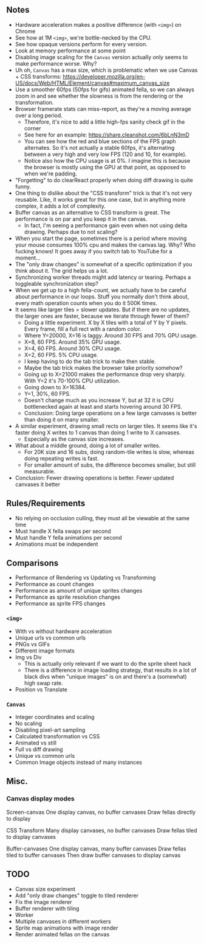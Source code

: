 ## Notes

* Hardware acceleration makes a positive difference (with `<img>`) on Chrome
* See how at 1M `<img>`, we're bottle-necked by the CPU.
* See how opaque versions perform for every version.
* Look at memory performance at some point
* Disabling image scaling for the `Canvas` version actually only seems to make performance worse. Why?
* Uh oh, `Canvas` has a max size, which is problematic when we use Canvas + CSS transforms: https://developer.mozilla.org/en-US/docs/Web/HTML/Element/canvas#maximum_canvas_size
* Use a smoother 60fps (50fps for gifs) animated fella, so we can always zoom in and see whether the slowness is from the rendering or the transformation.
* Browser framerate stats can miss-report, as they're a moving average over a long period.
  * Therefore, it's nice to add a little high-fps sanity check gif in the corner
  * See here for an example: https://share.cleanshot.com/6bLnN3mD
  * You can see how the red and blue sections of the FPS graph alternates. So it's not actually a stable 60fps, it's alternating between a very high and very low FPS (120 and 10, for example).
  * Notice also how the CPU usage is at 0%. I imagine this is because the browser is mostly using the GPU at that point, as opposed to when we're padding.
* "Forgetting" to do clearReact properly when doing diff drawing is quite funny.
* One thing to dislike about the "CSS transform" trick is that it's not very reusable. Like, it works great for this one case, but in anything more complex, it adds a lot of complexity.
* Buffer canvas as an alternative to CSS transform is great. The performance is on par and you keep it in the canvas.
  * In fact, I'm seeing a performance gain even when not using delta drawing. Perhaps due to not scaling?
* When you start the page, sometimes there is a period where moving your mouse consumes 100% cpu and makes the canvas lag. Why? Who fucking knows! It goes away if you switch tab to YouTube for a moment...
* The "only draw changes" is somewhat of a specific optimization if you think about it. The grid helps us a lot.
* Synchronizing worker threads might add latency or tearing. Perhaps a toggleable synchronization step?
* When we get up to a high fella-count, we actually have to be careful about performance in our loops. Stuff you normally don't think about, every math operation counts when you do it 500K times.
* It seems like larger tiles = slower updates. But if there are no updates, the larger ones are faster, because we iterate through fewer of them?
  * Doing a little experiment. X by X tiles with a total of Y by Y pixels. Every frame, fill a full rect with a random color.
  * Where Y=20000, X=16 is laggy. Around 30 FPS and 70% GPU usage.
  * X=8, 60 FPS. Around 35% GPU usage.
  * X=4, 60 FPS. Around 30% CPU usage.
  * X=2, 60 FPS. 5% CPU usage.
  * I keep having to do the tab trick to make then stable.
  * Maybe the tab trick makes the browser take priority somehow?
  * Going up to X=21000 makes the performance drop very sharply. With Y=2 it's 70-100% CPU utilization.
  * Going down to X=16384.
  * Y=1, 30%, 60 FPS.
  * Doesn't change much as you increase Y, but at 32 it is CPU bottlenecked again at least and starts hovering around 30 FPS.
  * Conclusion: Doing large operations on a few large canvases is better than doing it on many smaller.
* A similar experiment, drawing small rects on larger tiles. It seems like it's faster doing X writes to 1 canvas than doing 1 write to X canvases.
  * Especially as the canvas size increases.
* What about a middle ground, doing a lot of smaller writes.
  * For 20K size and 16 subs, doing random-tile writes is slow, whereas doing repeating writes is fast.
  * For smaller amount of subs, the difference becomes smaller, but still measurable.
* Conclusion: Fewer drawing operations is better. Fewer updated canvases it better

## Rules/Requirements

* No relying on occlusion culling, they must all be viewable at the same time
* Must handle X fella swaps per second
* Must handle Y fella animations per second
* Animations must be independent

## Comparisons

* Performance of Rendering vs Updating vs Transforming
* Performance as count changes
* Performance as amount of unique sprites changes
* Performance as sprite resolution changes
* Performance as sprite FPS changes

### `<img>`

* With vs without hardware acceleration
* Unique urls vs common urls
* PNGs vs GIFs
* Different image formats
* Img vs Div
  * This is actually only relevant if we want to do the sprite sheet hack
  * There is a difference in image loading strategy, that results in a lot of black divs when "unique images" is on and there's a (somewhat) high swap rate.
* Position vs Translate

### `Canvas`

* Integer coordinates and scaling
* No scaling
* Disabling pixel-art sampling
* Calculated transformation vs CSS
* Animated vs still
* Full vs diff drawing
* Unique vs common urls
* Common Image objects instead of many instances

## Misc.

### Canvas display modes

Screen-canvas
  One display canvas, no buffer canvases
  Draw fellas directly to display

CSS Transform
  Many display canvases, no buffer canvases
  Draw fellas tiled to display canvases

Buffer-canvases
  One display canvas, many buffer canvases
  Draw fellas tiled to buffer canvases
  Then draw buffer canvases to display canvas

## TODO

* Canvas size experiment
* Add "only draw changes" toggle to tiled renderer
* Fix the image renderer
* Buffer renderer with tiling
* Worker
* Multiple canvases in different workers
* Sprite map animations with image render
* Render animated fellas on the canvas
